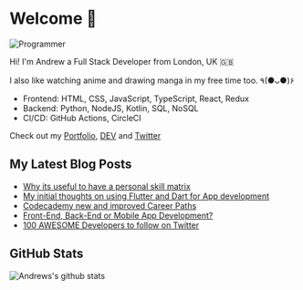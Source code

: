 # Welcome 👋

![Programmer](https://res.cloudinary.com/d74fh3kw/image/upload/v1594399766/github_x15mfs.jpg 'Programmer')

Hi! I'm Andrew a Full Stack Developer from London, UK 🇬🇧

I also like watching anime and drawing manga in my free time too. ٩(●ᴗ●)۶

- Frontend: HTML, CSS, JavaScript, TypeScript, React, Redux
- Backend: Python, NodeJS, Kotlin, SQL, NoSQL
- CI/CD: GitHub Actions, CircleCI

Check out my [Portfolio](https://andrewbaisden.com/ "Andrew Baisden's Portfolio"), [DEV](https://dev.to/andrewbaisden "Andrew Baisden's DEV") and [Twitter](https://twitter.com/andrewbaisden "Andrew Baisden's Twitter")

## My Latest Blog Posts

<!-- BLOG-POST-LIST:START -->
- [Why its useful to have a personal skill matrix](https://dev.to/andrewbaisden/why-its-useful-to-have-a-personal-skill-matrix-140k)
- [My initial thoughts on using Flutter and Dart for App development](https://dev.to/andrewbaisden/my-initial-thoughts-on-using-flutter-and-dart-for-app-development-5fhl)
- [Codecademy new and improved Career Paths](https://dev.to/andrewbaisden/codecademy-new-and-improved-career-paths-3n97)
- [Front-End, Back-End or Mobile App Development?](https://dev.to/andrewbaisden/front-end-back-end-or-mobile-app-development-13jo)
- [100 AWESOME Developers to follow on Twitter](https://dev.to/andrewbaisden/100-awesome-developers-to-follow-on-twitter-43de)
<!-- BLOG-POST-LIST:END -->

## GitHub Stats

![Andrews's github stats](https://github-readme-stats.vercel.app/api?username=andrewbaisden&show_icons=true&theme=tokyonight)
